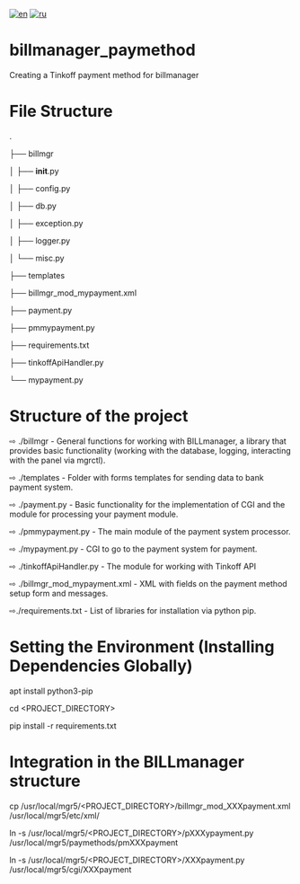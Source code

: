 [![en](https://img.shields.io/badge/lang-en-red.svg)](https://github.com/dogee4803/billmanager_paymethod/blob/main/README.en.md)
[![ru](https://img.shields.io/badge/lang-ru-blue.svg)](https://github.com/dogee4803/billmanager_paymethod/blob/main/README.md)

# billmanager_paymethod
Creating a Tinkoff payment method for billmanager


# File Structure
.

├── billmgr

│   ├── __init__.py

│   ├── config.py

│   ├── db.py

│   ├── exception.py

│   ├── logger.py

│   └── misc.py

├── templates

├── billmgr_mod_mypayment.xml

├── payment.py

├── pmmypayment.py

├── requirements.txt

├── tinkoffApiHandler.py

└── mypayment.py


# Structure of the project
⇨ ./billmgr - General functions for working with BILLmanager, a library that provides basic functionality (working with the database, logging, interacting with the panel via mgrctl).

⇨ ./templates - Folder with forms templates for sending data to bank payment system.

⇨ ./payment.py - Basic functionality for the implementation of CGI and the module for processing your payment module.

⇨ ./pmmypayment.py - The main module of the payment system processor.

⇨ ./mypayment.py - CGI to go to the payment system for payment.

⇨ ./tinkoffApiHandler.py - The module for working with Tinkoff API

⇨ ./billmgr_mod_mypayment.xml - XML with fields on the payment method setup form and messages.

⇨./requirements.txt - List of libraries for installation via python pip.


# Setting the Environment (Installing Dependencies Globally)
apt install python3-pip

cd <PROJECT_DIRECTORY>

pip install -r requirements.txt


# Integration in the BILLmanager structure
cp /usr/local/mgr5/<PROJECT_DIRECTORY>/billmgr_mod_XXXpayment.xml /usr/local/mgr5/etc/xml/

ln -s /usr/local/mgr5/<PROJECT_DIRECTORY>/pXXXypayment.py /usr/local/mgr5/paymethods/pmXXXpayment

ln -s /usr/local/mgr5/<PROJECT_DIRECTORY>/XXXpayment.py /usr/local/mgr5/cgi/XXXpayment